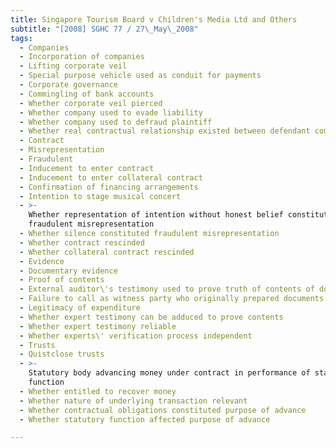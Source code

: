 ```yaml
---
title: Singapore Tourism Board v Children's Media Ltd and Others
subtitle: "[2008] SGHC 77 / 27\_May\_2008"
tags:
  - Companies
  - Incorporation of companies
  - Lifting corporate veil
  - Special purpose vehicle used as conduit for payments
  - Corporate governance
  - Commingling of bank accounts
  - Whether corporate veil pierced
  - Whether company used to evade liability
  - Whether company used to defraud plaintiff
  - Whether real contractual relationship existed between defendant companies
  - Contract
  - Misrepresentation
  - Fraudulent
  - Inducement to enter contract
  - Inducement to enter collateral contract
  - Confirmation of financing arrangements
  - Intention to stage musical concert
  - >-
    Whether representation of intention without honest belief constituted
    fraudulent misrepresentation
  - Whether silence constituted fraudulent misrepresentation
  - Whether contract rescinded
  - Whether collateral contract rescinded
  - Evidence
  - Documentary evidence
  - Proof of contents
  - External auditor\'s testimony used to prove truth of contents of document
  - Failure to call as witness party who originally prepared documents
  - Legitimacy of expenditure
  - Whether expert testimony can be adduced to prove contents
  - Whether expert testimony reliable
  - Whether experts\' verification process independent
  - Trusts
  - Quistclose trusts
  - >-
    Statutory body advancing money under contract in performance of statutory
    function
  - Whether entitled to recover money
  - Whether nature of underlying transaction relevant
  - Whether contractual obligations constituted purpose of advance
  - Whether statutory function affected purpose of advance

---
```


